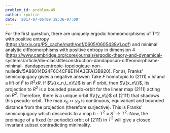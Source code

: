 ```yaml
---
problem_id: problem-49
author: rpotrie
date: '2017-07-05T09:18:36-07:00'
---
```

For the first question, there are uniquely ergodic homeomorphisms of T^2 with
positive entropy (https://arxiv.org/PS_cache/math/pdf/0605/0605438v1.pdf) and
minimal analytic diffeomorphisms with positive entropy in dimension 4
(https://www.cambridge.org/core/journals/ergodic-theory-and-dynamical-
systems/article/div-classtitleconstruction-dandaposun-diffeomorphisme-minimal-
dandaposentropie-topologique-non-nullediv/5A88014D24F6C4CF8E114A3EFA13B920).
For a), Franks' semiconjugacy gives a negative answer: Take $F$ homotopic to
$(2111)\times id$ and a lift of $\hat F$ to $R^2 x R.$ If $\\{(x_n,t_n)\\}$ is
an $\hat F$ orbit, then $\\{x_n\\}$, its projection to $R^2$ is a bounded
pseudo-orbit for the linear map $(2111)$ acting on $R^2$. Therefore, there is
a unique orbit $\\{y_n\\}$ of $(2111)$ that shadows this pseudo-orbit. The map
$x_0 \mapsto y_0$ is continuous, equivariant and bounded distance from the
projection (therefore surjective). This is Franks' semiconjugacy which
descends to a map $h: T^2 \times S^1 \to T^2$. Now, the preimage of a fixed
(or periodic) orbit of $(2111)$ in $T^2$ will give a closed invariant subset
contradicting minimality.

